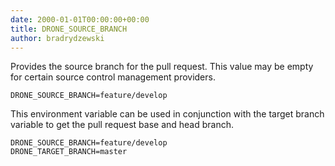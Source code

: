 ```yaml
---
date: 2000-01-01T00:00:00+00:00
title: DRONE_SOURCE_BRANCH
author: bradrydzewski
---
```


Provides the source branch for the pull request. This value may be empty for certain source control management providers.

```
DRONE_SOURCE_BRANCH=feature/develop
```

This environment variable can be used in conjunction with the target branch variable to get the pull request base and head branch.

```
DRONE_SOURCE_BRANCH=feature/develop
DRONE_TARGET_BRANCH=master
```
